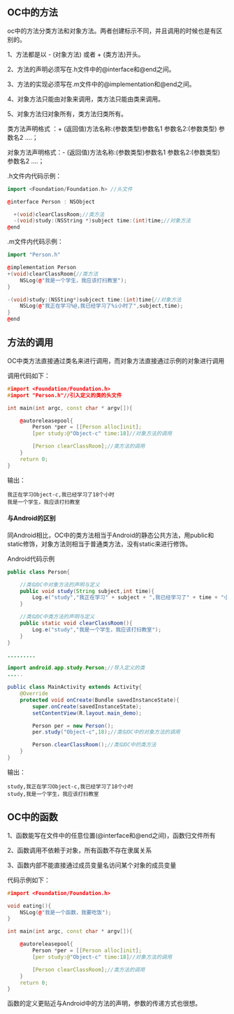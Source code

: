 ## OC中的方法

oc中的方法分类方法和对象方法。两者创建标示不同，并且调用的时候也是有区别的。

1、方法都是以 - \(对象方法\) 或者 + \(类方法\)开头。

2、方法的声明必须写在.h文件中的@interface和@end之间。

3、方法的实现必须写在.m文件中的@implementation和@end之间。

4、对象方法只能由对象来调用，类方法只能由类来调用。

5、对象方法归对象所有，类方法归类所有。

类方法声明格式 ：+ \(返回值\)方法名称:\(参数类型\)参数名1 参数名2:\(参数类型\) 参数名2 ....；

对象方法声明格式：- \(返回值\)方法名称:\(参数类型\)参数名1 参数名2:\(参数类型\) 参数名2 ....；

.h文件内代码示例：

```cpp
import <Foundation/Foundation.h> //头文件 

@interface Person : NSObject

  +(void)clearClassRoom;//类方法
  -(void)study:(NSString *)subject time:(int)time;//对象方法
@end
```

.m文件内代码示例：

```cpp
import "Person.h"

@implementation Person
+(void)clearClassRoom{//类方法
    NSLog(@"我是一个学生，我应该打扫教室");
}

-(void)study:(NSSting*)subjcect time:(int)time{//对象方法
    NSLog(@"我正在学习%@,我已经学习了%i小时了",subject,time);
}
@end
```

## 方法的调用

OC中类方法直接通过类名来进行调用，而对象方法直接通过示例的对象进行调用

调用代码如下：

```cpp
#import <Foundation/Foundation.h>
#import "Person.h"//引入定义的类的头文件

int main(int argc, const char * argv[]){

    @autoreleasepool{
        Person *per = [[Person alloc]init];
        [per study:@"Object-c" time:18]//对象方法的调用

        [Person clearClassRoom];//类方法的调用
    }
    return 0;
}
```

输出：

```
我正在学习Object-c,我已经学习了18个小时
我是一个学生，我应该打扫教室
```

#### 与Android的区别

同Android相比，OC中的类方法相当于Android的静态公共方法，用public和 static修饰，对象方法则相当于普通类方法，没有static来进行修饰。

Android代码示例

```java
public class Person{

    //类似OC中对象方法的声明与定义
    public void study(String subject,int time){
        Log.e("study","我正在学习" + subject + ",我已经学习了" + time + "小时");
    }

    //类似OC中类方法的声明与定义    
    public static void clearClassRoom(){
        Log.e("study","我是一个学生，我应该打扫教室");
    }
}

.........

import android.app.study.Person;//导入定义的类
.....

public class MainActivity extends Activity{
    @Override
    protected void onCreate(Bundle savedInstanceState){
        super.onCreate(savedInstanceState);
        setContentView(R.layout.main_demo);

        Person per = new Person();
        per.study("Object-c",18);//类似OC中的对象方法的调用

        Person.clearClassRoom();//类似OC中的类方法
    }
}
```

输出：

```
study,我正在学习Object-c,我已经学习了18个小时
study,我是一个学生，我应该打扫教室
```

## OC中的函数

1、函数能写在文件中的任意位置\(@interface和@end之间\)，函数归文件所有

2、函数调用不依赖于对象，所有函数不存在隶属关系

3、函数内部不能直接通过成员变量名访问某个对象的成员变量

代码示例如下：

```cpp
#import <Foundation/Foundation.h>

void eating(){
    NSLog(@"我是一个函数，我要吃饭");
}

int main(int argc, const char * argv[]){

    @autoreleasepool{
        Person *per = [[Person alloc]init];
        [per study:@"Object-c" time:18]//对象方法的调用

        [Person clearClassRoom];//类方法的调用
    }
    return 0;
}
```



函数的定义更贴近与Android中的方法的声明，参数的传递方式也很想。

